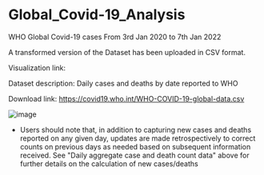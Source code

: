 # Global_Covid-19_Analysis
WHO Global Covid-19 cases From 3rd Jan 2020 to 7th Jan 2022

A transformed version of the Dataset has been uploaded in CSV format.

Visualization link: <div class="flourish-embed flourish-bar-chart-race" data-src="visualisation/8344576"><script src="https://public.flourish.studio/resources/embed.js"></script></div>

Dataset description:
Daily cases and deaths by date reported to WHO

Download link: https://covid19.who.int/WHO-COVID-19-global-data.csv

![image](https://user-images.githubusercontent.com/72991565/148777564-607d5816-4f43-4130-8862-0d60f2d3a32c.png)

* Users should note that, in addition to capturing new cases and deaths reported on any given day, updates are made retrospectively to correct counts on previous days as needed based on subsequent information received. See "Daily aggregate case and death count data" above for further details on the calculation of new cases/deaths
